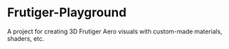 # Frutiger-Playground
A project for creating 3D Frutiger Aero visuals with custom-made materials, shaders, etc.
